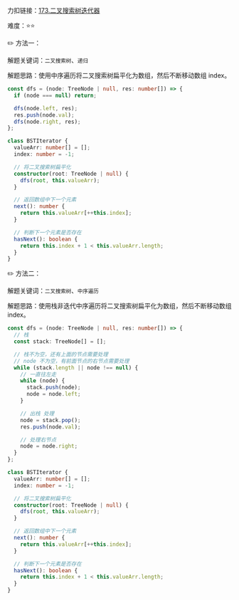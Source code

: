 力扣链接：<a href="https://leetcode.cn/problems/binary-search-tree-iterator/description/" target="_blank">173.二叉搜索树迭代器</a>

难度：⭐⭐ <br/>

✏️ 方法一：<br/>

解题关键词：`二叉搜索树`、`递归`<br />

解题思路：使用中序遍历将二叉搜索树扁平化为数组，然后不断移动数组 index。<br />

```typescript
const dfs = (node: TreeNode | null, res: number[]) => {
  if (node === null) return;

  dfs(node.left, res);
  res.push(node.val);
  dfs(node.right, res);
};

class BSTIterator {
  valueArr: number[] = [];
  index: number = -1;

  // 将二叉搜索树扁平化
  constructor(root: TreeNode | null) {
    dfs(root, this.valueArr);
  }

  // 返回数组中下一个元素
  next(): number {
    return this.valueArr[++this.index];
  }

  // 判断下一个元素是否存在
  hasNext(): boolean {
    return this.index + 1 < this.valueArr.length;
  }
}
```

✏️ 方法二：<br/>

解题关键词：`二叉搜索树`、`中序遍历`<br />

解题思路：使用栈非迭代中序遍历将二叉搜索树扁平化为数组，然后不断移动数组 index。<br />

```typescript
const dfs = (node: TreeNode | null, res: number[]) => {
  // 栈
  const stack: TreeNode[] = [];

  // 栈不为空，还有上面的节点需要处理
  // node 不为空，有前面节点的右节点需要处理
  while (stack.length || node !== null) {
    // 一直往左走
    while (node) {
      stack.push(node);
      node = node.left;
    }

    // 出栈 处理
    node = stack.pop();
    res.push(node.val);

    // 处理右节点
    node = node.right;
  }
};

class BSTIterator {
  valueArr: number[] = [];
  index: number = -1;

  // 将二叉搜索树扁平化
  constructor(root: TreeNode | null) {
    dfs(root, this.valueArr);
  }

  // 返回数组中下一个元素
  next(): number {
    return this.valueArr[++this.index];
  }

  // 判断下一个元素是否存在
  hasNext(): boolean {
    return this.index + 1 < this.valueArr.length;
  }
}
```
